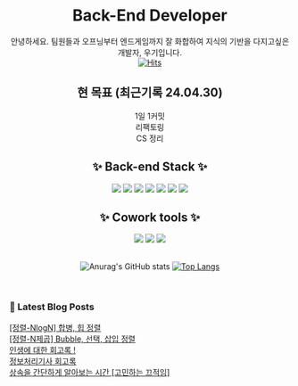 

<div align="center">

# Back-End Developer
안녕하세요. 팀원들과 오프닝부터 엔드게임까지 잘 화합하여 지식의 기반을 다지고싶은 개발자, 우기입니다.<br>
[![Hits](https://hits.seeyoufarm.com/api/count/incr/badge.svg?url=https%3A%2F%2Fgithub.com%2Fleemember&count_bg=%23FDC8F8CB&title_bg=%23F54D4D96&icon=smugmug.svg&icon_color=%23E7E7E7&title=hits&edge_flat=false)](https://github.com/woogieme)

## 현 목표 (최근기록 24.04.30)  
1일 1커밋 <br> 
리팩토링 <br>
CS 정리 <br>

## ✨ Back-end Stack ✨

<div>
<img src="https://img.shields.io/badge/Java-E34F26?style=flat-square&logo=Java&logoColor=white"/>
<img src="https://img.shields.io/badge/Python-F68212?style=flat-square&logo=Python&logoColor=white"/>
<img src="https://img.shields.io/badge/SpringBoot-CC6699?style=flat-square&logo=SpringBoot&logoColor=white"/>
<img src="https://img.shields.io/badge/MySQL-61DAFB?style=flat-square&logo=MySQL&logoColor=white"/>
<img src="https://img.shields.io/badge/HTML-764ABC?style=flat-square&logo=HTML5&logoColor=white"/>
<img src="https://img.shields.io/badge/CSS-FF9955?style=flat-square&logo=CSS3&logoColor=white"/>
<img src="https://img.shields.io/badge/JavaScript-F7DF1E?style=flat-square&logo=JavaScript&logoColor=white"/>
</br>
</div>

## ✨ Cowork tools ✨

<div>
<img src="https://img.shields.io/badge/GitHub-181717?style=flat-square&logo=GitHub&logoColor=white"/>
<img src="https://img.shields.io/badge/Notion-FFE4AF?style=flat-square&logo=Notion&logoColor=black"/>
<img src="https://img.shields.io/badge/Postman-FF6C37?style=flat-square&logo=Postman&logoColor=white"/>
</div>
  
<br />

![Anurag's GitHub stats](https://github-readme-stats.vercel.app/api?username=woogieme&show_icons=true&theme=dracula)
[![Top Langs](https://github-readme-stats.vercel.app/api/top-langs/?username=woogieme&layout=compact)](https://github.com/woogieme/github-readme-stats)

</div>

<br>

### 📕 Latest Blog Posts   

<a href ="https://woogieme.tistory.com/17"> [정렬-NlogN] 합병, 힙 정렬 </a> <br><a href ="https://woogieme.tistory.com/16"> [정렬-N제곱] Bubble, 선택, 삽입 정렬 </a> <br><a href ="https://woogieme.tistory.com/15"> 인생에 대한 회고록 ! </a> <br><a href ="https://woogieme.tistory.com/14"> 정보처리기사 회고록 </a> <br><a href ="https://woogieme.tistory.com/13"> 상속을 간단하게 알아보는 시간 [고민하는 끄적임] </a> <br>